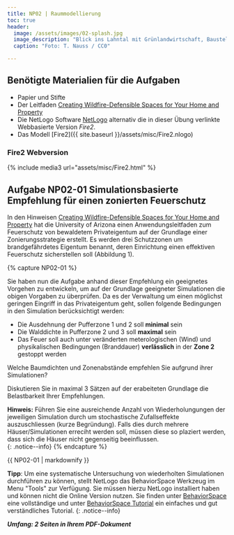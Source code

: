 ```yaml
---
title: NP02 | Raummodellierung
toc: true
header:
  image: /assets/images/02-splash.jpg
  image_description: "Blick ins Lahntal mit Grünlandwirtschaft, Baustelle für Stromtrassen und Regenbogen."
  caption: "Foto: T. Nauss / CC0"

---
```



## Benötigte Materialien für die Aufgaben
* Papier und Stifte
* Der Leitfaden [Creating Wildfire-Defensible Spaces
for Your Home and Property](https://cals.arizona.edu/extension/ornamentalhort/landscapemgmt/general/wildfire_defense.pdf)
* Die NetLogo Software [NetLogo](https://ccl.northwestern.edu/netlogo/6.2.0/) alternativ die in dieser Übung verlinkte Webbasierte Version *Fire2*.
* Das Modell [Fire2]({{ site.baseurl }}/assets/misc/Fire2.nlogo)
### Fire2 Webversion

{% include media3 url="assets/misc/Fire2.html" %}

## Aufgabe NP02-01 Simulationsbasierte Empfehlung für einen zonierten Feuerschutz

In den Hinweisen [Creating Wildfire-Defensible Spaces
for Your Home and Property](https://cals.arizona.edu/extension/ornamentalhort/landscapemgmt/general/wildfire_defense.pdf) hat die University of Arizona einen Anwendungsleitfaden zum Feuerschutz von bewaldetem Privateigentum auf der Grundlage einer Zonierungsstrategie erstellt. Es werden drei Schutzzonen um brandgefährdetes Eigentum benannt, deren Einrichtung einen effektiven Feuerschutz sicherstellen soll (Abbildung 1). 

{% capture NP02-01 %}

Sie haben nun die Aufgabe anhand dieser Empfehlung ein geeignetes Vorgehen zu entwickeln, um auf der Grundlage geeigneter Simulationen die obigen Vorgaben zu überprüfen. Da es der Verwaltung um einen möglichst geringen Eingriff in das Privateigentum geht, sollen folgende Bedingungen in den Simulation berücksichtigt werden:

* Die Ausdehnung der Pufferzone 1  und 2 soll **minimal** sein
* Die Walddichte in Pufferzone 2 und 3 soll **maximal** sein
* Das Feuer soll auch unter veränderten meterologischen (Wind) und physikalischen Bedingungen (Branddauer)  **verlässlich** in der **Zone 2** gestoppt werden

Welche Baumdichten und Zonenabstände empfehlen Sie aufgrund ihrer Simulationen? 

Diskutieren Sie in maximal 3 Sätzen auf der erabeiteten Grundlage die Belastbarkeit Ihrer Empfehlungen. 

**Hinweis:** Führen Sie eine ausreichende Anzahl von Wiederholungungen der jeweiligen Simulation durch um stochastische Zufallseffekte auszuschliessen  (kurze Begründung). Falls dies durch mehrere Häuser/Simulationen erreciht werden soll, müssen diese so plaziert werden, dass sich die Häuser nicht gegenseitig beeinflussen.  
{: .notice--info}
{% endcapture %}
<div class="notice--success">
  {{ NP02-01 | markdownify }}
</div> 


**Tipp**: Um eine systematische Untersuchung von wiederholten Simulationen durchführen zu können, stellt NetLogo das BehaviorSpace Werkzeug im Menu "Tools" zur Verfügung. Sie müssen hierzu NetLogo installiert haben und können nicht die Online Version nutzen. Sie finden unter [BehaviorSpace](https://ccl.northwestern.edu/netlogo/docs/behaviorspace.html) eine vollständige und unter [BehaviorSpace Tutorial](http://s3.amazonaws.com/complexityexplorer/IntroToComplexity/NetLogoDocuments/NetLogoBehaviorSpaceTutorial.pdf) ein einfaches und gut verständliches Tutorial.
{: .notice--info}

_**Umfang: 2 Seiten in Ihrem PDF-Dokument**_
